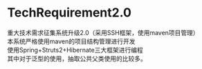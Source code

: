 # TechRequirement2.0
重大技术需求征集系统升级2.0（采用SSH框架，使用maven项目管理）<br>
本系统严格使用maven的项目结构管理进行开发<br>
使用Spring+Struts2+Hibernate三大框架进行编程<br>
其中对于泛型的使用，抽取公共父类使用的比较多。<br>
